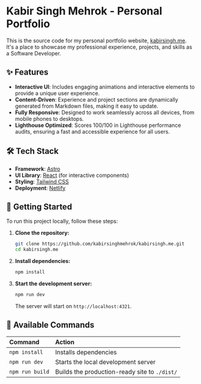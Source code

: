 # Kabir Singh Mehrok - Personal Portfolio

This is the source code for my personal portfolio website, [kabirsingh.me](https://kabirsingh.me). It's a place to showcase my professional experience, projects, and skills as a Software Developer.

## ✨ Features

-   **Interactive UI**: Includes engaging animations and interactive elements to provide a unique user experience.
-   **Content-Driven**: Experience and project sections are dynamically generated from Markdown files, making it easy to update.
-   **Fully Responsive**: Designed to work seamlessly across all devices, from mobile phones to desktops.
-   **Lighthouse Optimized**: Scores 100/100 in Lighthouse performance audits, ensuring a fast and accessible experience for all users.

## 🛠️ Tech Stack

-   **Framework**: [Astro](https://astro.build/)
-   **UI Library**: [React](https://reactjs.org/) (for interactive components)
-   **Styling**: [Tailwind CSS](https://tailwindcss.com/)
-   **Deployment**: [Netlify](https://www.netlify.com/)

## 🚀 Getting Started

To run this project locally, follow these steps:

1.  **Clone the repository:**
    ```sh
    git clone https://github.com/kabirsinghmehrok/kabirsingh.me.git
    cd kabirsingh.me
    ```

2.  **Install dependencies:**
    ```sh
    npm install
    ```

3.  **Start the development server:**
    ```sh
    npm run dev
    ```
    The server will start on `http://localhost:4321`.

## 🧞 Available Commands

| Command         | Action                                      |
| :-------------- | :------------------------------------------ |
| `npm install`   | Installs dependencies                       |
| `npm run dev`   | Starts the local development server         |
| `npm run build` | Builds the production-ready site to `./dist/` |
